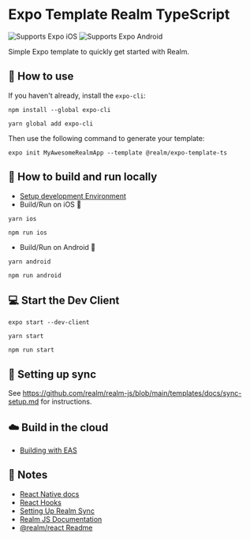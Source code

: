 # Expo Template Realm TypeScript
<p>
  <!-- iOS -->
  <img alt="Supports Expo iOS" longdesc="Supports Expo iOS" src="https://img.shields.io/badge/iOS-4630EB.svg?style=flat-square&logo=APPLE&labelColor=999999&logoColor=fff" />
  <!-- Android -->
  <img alt="Supports Expo Android" longdesc="Supports Expo Android" src="https://img.shields.io/badge/Android-4630EB.svg?style=flat-square&logo=ANDROID&labelColor=A4C639&logoColor=fff" />
</p>

Simple Expo template to quickly get started with Realm.

## 🚀 How to use

If you haven't already, install the `expo-cli`:
```
npm install --global expo-cli
```
```
yarn global add expo-cli
```

Then use the following command to generate your template:

```
expo init MyAwesomeRealmApp --template @realm/expo-template-ts
```
## 🏃 How to build and run locally

- [Setup development Environment](https://reactnative.dev/docs/environment-setup)
- Build/Run on iOS 🍎
```
yarn ios
```
```
npm run ios
```
- Build/Run on Android 🤖
```
yarn android
```
```
npm run android
```
## 💻 Start the Dev Client

```
expo start --dev-client
```
```
yarn start
```
```
npm run start
```

## 🔀 Setting up sync

See https://github.com/realm/realm-js/blob/main/templates/docs/sync-setup.md for instructions.

## ☁️ Build in the cloud

- [Building with EAS](https://docs.expo.dev/eas/)
## 📝 Notes
- [React Native docs](https://reactnative.dev/docs/getting-started)
- [React Hooks](https://reactjs.org/docs/hooks-intro.html)
- [Setting Up Realm Sync](https://docs.mongodb.com/realm/sdk/react-native/quick-start/)
- [Realm JS Documentation](https://docs.mongodb.com/realm/sdk/react-native/)
- [@realm/react Readme](https://github.com/realm/realm-js/tree/main/packages/realm-react#readme)
